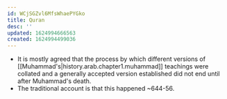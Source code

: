 ```yaml
---
id: WCjSGZvl6MfsWhaePYGko
title: Quran
desc: ''
updated: 1624994666563
created: 1624994499036
---
```


* It is mostly agreed that the process by which different versions of [[Muhammad's|history.arab.chapter1.muhammad]] teachings were collated and a generally accepted version established did not end until after Muhammad's death.
* The traditional account is that this happened ~644-56.
